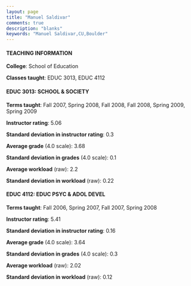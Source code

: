```yaml
---
layout: page
title: "Manuel Saldivar" 
comments: true
description: "blanks"
keywords: "Manuel Saldivar,CU,Boulder"
---
```

<head>
<script src="https://ajax.googleapis.com/ajax/libs/jquery/2.1.3/jquery.min.js"></script>
<script src="https://dl.dropboxusercontent.com/s/pc42nxpaw1ea4o9/highcharts.js?dl=0"></script>
<!-- <script src="../assets/js/highcharts.js"></script> -->
<style type="text/css">@font-face {
	font-family: "Bebas Neue";
	src: url(https://www.filehosting.org/file/details/544349/BebasNeue Regular.otf) format("opentype");
	}
	h1.Bebas { 
		font-family: "Bebas Neue", Verdana, Tahoma;
	}
</style>
</head>
	   
#### TEACHING INFORMATION

**College**: School of Education

**Classes taught**: EDUC 3013, EDUC 4112

#### EDUC 3013: SCHOOL & SOCIETY

**Terms taught**: Fall 2007, Spring 2008, Fall 2008, Fall 2008, Spring 2009, Spring 2009

**Instructor rating**: 5.06

**Standard deviation in instructor rating**: 0.3

**Average grade** (4.0 scale): 3.68

**Standard deviation in grades** (4.0 scale): 0.1

**Average workload** (raw): 2.2

**Standard deviation in workload** (raw): 0.22

#### EDUC 4112: EDUC PSYC & ADOL DEVEL

**Terms taught**: Fall 2006, Spring 2007, Fall 2007, Spring 2008

**Instructor rating**: 5.41

**Standard deviation in instructor rating**: 0.16

**Average grade** (4.0 scale): 3.64

**Standard deviation in grades** (4.0 scale): 0.3

**Average workload** (raw): 2.02

**Standard deviation in workload** (raw): 0.12

